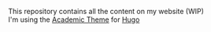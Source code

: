 This repository contains all the content on my website (WIP)</br>
I'm using the [Academic Theme](https://github.com/wowchemy/starter-hugo-academic) for [Hugo](https://github.com/gohugoio/hugo)
